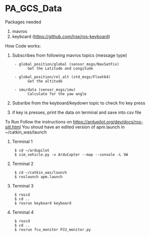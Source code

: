 # PA_GCS_Data
Packages needed
1) mavros
2) keyboard (https://github.com/lrse/ros-keyboard)


How Code works:
1) Subscribes from following mavros topics (message type)

        - global_position/global (sensor_msgs/NavSatFix)
              Get the Latitude and Longitude
        
        - global_position/rel_alt (std_msgs/Float64)
              Get the altitude
        
        - imu/data (sensor_msgs/imu)
              Calculate for the yaw angle

2) Subsribe from the keyboard/keydown topic to check fro key press
3) if key is presses, print the data on terminal and save into csv file


To Run
Follow the instructions on https://ardupilot.org/dev/docs/ros-sitl.html
You shoud have an edited version of apm.launch in ~/catkin_was/launch
1) Terminal 1

        $ cd ~/ardupilot
        $ sim_vehicle.py -v ArduCopter --map --console -L SW
        
2) Terminal 2

        $ cd ~/catkin_was/launch
        $ roslaunch apm.launch

3) Terminal 3

        $ roscd
        $ cd ..
        $ rosrun keyboard keyboard

4) Terminal 4

        $ roscd
        $ cd ..
        $ rosrun fcu_monitor FCU_monitor.py
